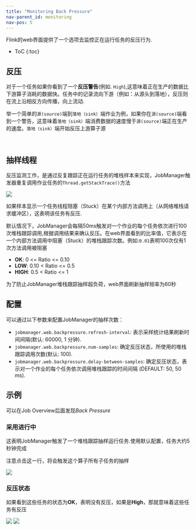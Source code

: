 ```yaml
---
title: "Monitoring Back Pressure"
nav-parent_id: monitoring
nav-pos: 5
---
```

<!--
Licensed to the Apache Software Foundation (ASF) under one
or more contributor license agreements.  See the NOTICE file
distributed with this work for additional information
regarding copyright ownership.  The ASF licenses this file
to you under the Apache License, Version 2.0 (the
"License"); you may not use this file except in compliance
with the License.  You may obtain a copy of the License at

  http://www.apache.org/licenses/LICENSE-2.0

Unless required by applicable law or agreed to in writing,
software distributed under the License is distributed on an
"AS IS" BASIS, WITHOUT WARRANTIES OR CONDITIONS OF ANY
KIND, either express or implied.  See the License for the
specific language governing permissions and limitations
under the License.
-->

Flink的web界面提供了一个选项去监控正在运行任务的反压行为.

* ToC
{:toc}

## 反压

对于一个任务如果你看到了一个**反压警告**(例如. `High`),这意味着正在生产的数据比下游算子消耗的数据快。任务中的记录流向下游（例如：从源头到落地），反压则在流上沿相反方向传播，向上流动.

举一个简单的`源(source)`端到`落地（sink）`端作业为例，如果你在`源(source)`端看到一个警告，这意味着`落地（sink）`端消费数据的速度慢于`源(source)`端正在生产的速度。`落地（sink）`端开始反压上游算子源

 
## 抽样线程

反压监测工作，是通过反复跟踪正在运行任务的堆栈样本来实现，JobManager触发器重复调用作业任务的`Thread.getStackTrace()`方法

<img src="{{ site.baseurl }}/fig/back_pressure_sampling.png" class="img-responsive">
<!-- https://docs.google.com/drawings/d/1_YDYGdUwGUck5zeLxJ5Z5jqhpMzqRz70JxKnrrJUltA/edit?usp=sharing -->

如果样本显示一个任务线程阻塞（Stuck）在某个内部方法调用上（从网络堆栈请求缓冲区），这表明该任务有反压.

默认情况下，JobManager会每隔50ms触发对一个作业的每个任务依次进行100次堆栈跟踪调用,根据调用结果来确认反压。在web界面看到的比率值，它表示在一个内部方法调用中阻塞（Stuck）的堆栈跟踪次数。例如:`0.01`表明100次仅有1次方法调用被阻塞

- **OK**: 0 <= Ratio <= 0.10
- **LOW**: 0.10 < Ratio <= 0.5
- **HIGH**: 0.5 < Ratio <= 1

为了防止JobManager堆栈跟踪抽样超负荷，web界面刷新抽样频率为60秒

## 配置

可以通过以下参数来配置JobManager的抽样次数：

- `jobmanager.web.backpressure.refresh-interval`: 表示采样统计结果刷新时间间隔(默认: 60000, 1 分钟).
- `jobmanager.web.backpressure.num-samples`: 确定反压状态，所使用的堆栈跟踪调用次数(默认: 100).
- `jobmanager.web.backpressure.delay-between-samples`: 确定反压状态，表示对一个作业的每个任务依次调用堆栈跟踪的时间间隔 (DEFAULT: 50, 50 ms).



## 示例

可以在Job Overview后面发现*Back Pressure*

### 采用进行中


这表明JobManager触发了一个堆栈跟踪抽样运行任务.使用默认配置，任务大约5秒钟完成

注意点击这一行，将会触发这个算子所有子任务的抽样

<img src="{{ site.baseurl }}/fig/back_pressure_sampling_in_progress.png" class="img-responsive">

### 反压状态

如果看到这些任务的状态为**OK**，表明没有反压，如果是**High**，那就意味着这些任务有反压

<img src="{{ site.baseurl }}/fig/back_pressure_sampling_ok.png" class="img-responsive">

<img src="{{ site.baseurl }}/fig/back_pressure_sampling_high.png" class="img-responsive">
